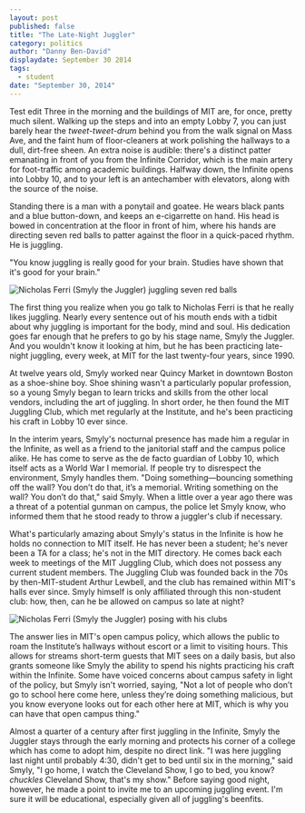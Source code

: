 ```yaml
---
layout: post
published: false
title: "The Late-Night Juggler"
category: politics
author: "Danny Ben-David"
displaydate: September 30 2014
tags: 
  - student
date: "September 30, 2014"
---
```


Test edit 
Three in the morning and the buildings of MIT are, for once, pretty much silent. Walking up the steps and into an empty Lobby 7, you can just barely hear the _tweet-tweet-drum_ behind you from the walk signal on Mass Ave, and the faint hum of floor-cleaners at work polishing the hallways to a dull, dirt-free sheen. An extra noise is audible: there's a distinct patter emanating in front of you from the Infinite Corridor, which is the main artery for foot-traffic among academic buildings. Halfway down, the Infinite opens into Lobby 10, and to your left is an antechamber with elevators, along with the source of the noise. 

Standing there is a man with a ponytail and goatee. He wears black pants and a blue button-down, and keeps an e-cigarrette on hand. His head is bowed in concentration at the floor in front of him, where his hands are directing seven red balls to patter against the floor in a quick-paced rhythm. He is juggling.

"You know juggling is really good for your brain. Studies have shown that it's good for your brain."

![Nicholas Ferri (Smyly the Juggler) juggling seven red balls](http://i.imgur.com/owrrj34.png)

The first thing you realize when you go talk to Nicholas Ferri is that he really likes juggling. Nearly every sentence out of his mouth ends with a tidbit about why juggling is important for the body, mind and soul. His dedication goes far enough that he prefers to go by his stage name, Smyly the Juggler. And you wouldn't know it looking at him, but he has been practicing late-night juggling, every week, at MIT for the last twenty-four years, since 1990.

At twelve years old, Smyly worked near Quincy Market in downtown Boston as a shoe-shine boy. Shoe shining wasn't a particularly popular profession, so a young Smyly began to learn tricks and skills from the other local vendors, including the art of juggling. In short order, he then found the MIT Juggling Club, which met regularly at the Institute, and he's been practicing his craft in Lobby 10 ever since.

In the interim years, Smyly's nocturnal presence has made him a regular in the Infinite, as well as a friend to the janitorial staff and the campus police alike. He has come to serve as the de facto guardian of Lobby 10, which itself acts as a World War I memorial. If people try to disrespect the environment, Smyly handles them. "Doing something—bouncing something off the wall? You don’t do that, it’s a memorial. Writing something on the wall? You don’t do that," said Smyly. When a little over a year ago there was a threat of a potential gunman on campus, the police let Smyly know, who informed them that he stood ready to throw a juggler's club if necessary.

What's particularly amazing about Smyly's status in the Infinite is how he holds no connection to MIT itself. He has never been a student; he's never been a TA for a class; he's not in the MIT directory. He comes back each week to meetings of the MIT Juggling Club, which does not possess any current student members. The Juggling Club was founded back in the 70s by then-MIT-student Arthur Lewbell, and the club has remained within MIT's halls ever since. Smyly himself is only affiliated through this non-student club: how, then, can he be allowed on campus so late at night?

![Nicholas Ferri (Smyly the Juggler) posing with his clubs](http://i.imgur.com/6N8gO3a.png)

The answer lies in MIT's open campus policy, which allows the public to roam the Institute’s hallways without escort or a limit to visiting hours. This allows for streams short-term guests that MIT sees on a daily basis, but also grants someone like Smyly the ability to spend his nights practicing his craft within the Infinite. Some have voiced concerns about campus safety in light of the policy, but Smyly isn't worried, saying, "Not a lot of people who don’t go to school here come here, unless they’re doing something malicious, but you know everyone looks out for each other here at MIT, which is why you can have that open campus thing."

Almost a quarter of a century after first juggling in the Infinite, Smyly the Juggler stays through the early morning and protects his corner of a college which has come to adopt him, despite no direct link. "I was here juggling last night until probably 4:30, didn't get to bed until six in the morning," said Smyly, "I go home, I watch the Cleveland Show, I go to bed, you know? *chuckles* Cleveland Show, that's my show." Before saying good night, however, he made a point to invite me to an upcoming juggling event. I'm sure it will be educational, especially given all of juggling's beenfits.